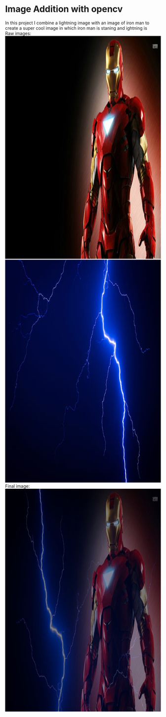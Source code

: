 # Image Addition with opencv
In this project I combine a lightning image with an image of iron man to create a super cool image in which iron man is staning and ightning is  <br>
Raw images: <br>
<img src = "iron man.jpeg" height = 720px width = 1280px> <br>
<img src = "lightning.jpeg" height = 720px width = 1280px> <br>
Final image: <br>
<img src = "iron man lightning.jpeg" height = 720px width = 1280px>
